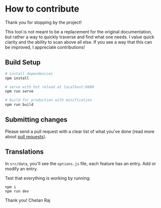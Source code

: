 # How to contribute

Thank you for stopping by the project!

This tool is not meant to be a replacement for the original documentation, but rather a way to quickly traverse and find what one needs. I value quick clarity and the ability to scan above all else. If you see a way that this can be improved, I appreciate contributions!

## Build Setup

```bash
# install dependencies
npm install

# serve with hot reload at localhost:8080
npm run serve

# build for production with minification
npm run build
```

## Submitting changes

Please send a pull request with a clear list of what you've done (read more about [pull requests](https://help.github.com/categories/collaborating-with-issues-and-pull-requests/)).

## Translations

In `src/data`, you'll see the `options.js` file, each feature has an entry. Add or modify an entry.

Test that everything is working by running:

```
npm i
npm run dev
```

Thank you!
Chetan Raj